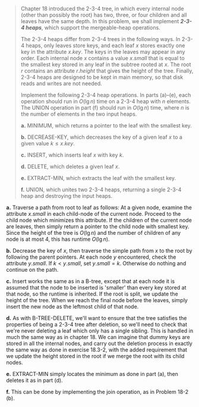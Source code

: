 
> Chapter 18 introduced the 2-3-4 tree, in which every internal node (other than possibly the root) has two, three, or four children and all leaves have the same depth. In this problem, we shall implement __*2-3-4 heaps*__, which support the mergeable-heap operations.
>
> The 2-3-4 heaps differ from 2-3-4 trees in the following ways. In 2-3-4 heaps, only leaves store keys, and each leaf $x$ stores exactly one key in the attribute $x.key$. The keys in the leaves may appear in any order. Each internal node $x$ contains a value $x.small$ that is equal to the smallest key stored in any leaf in the subtree rooted at $x$. The root $r$ contains an attribute $r.height$ that gives the height of the tree. Finally, 2-3-4 heaps are designed to be kept in main memory, so that disk reads and writes are not needed.
>
> Implement the following 2-3-4 heap operations. In parts (a)–(e), each operation should run in $O(\lg n)$ time on a 2-3-4 heap with $n$ elements. The $\text{UNION}$ operation in part (f) should run in $O(\lg n)$ time, where $n$ is the number of elements in the two input heaps.
>
> **a.** $\text{MINIMUM}$, which returns a pointer to the leaf with the smallest key.
>
> **b.** $\text{DECREASE-KEY}$, which decreases the key of a given leaf $x$ to a given value $k \le x.key$.
>
> **c.** $\text{INSERT}$, which inserts leaf $x$ with key $k$.
>
> **d.** $\text{DELETE}$, which deletes a given leaf $x$.
>
> **e.** $\text{EXTRACT-MIN}$, which extracts the leaf with the smallest key.
>
> **f.** $\text{UNION}$, which unites two 2-3-4 heaps, returning a single 2-3-4 heap and destroying the input heaps.

**a.** Traverse a path from root to leaf as follows: At a given node, examine the attribute $x.small$ in each child-node of the current node. Proceed to the child node which minimizes this attribute. If the children of the current node are leaves, then simply return a pointer to the child node with smallest key. Since the height of the tree is $O(\lg n)$ and the number of children of any node is at most $4$, this has runtime $O(\lg n)$.

**b.** Decrease the key of $x$, then traverse the simple path from $x$ to the root by following the parent pointers. At each node $y$ encountered, check the attribute $y.small$. If $k < y.small$, set $y.small = k$. Otherwise do nothing and continue on the path.

**c.** Insert works the same as in a B-tree, except that at each node it is assumed that the node to be inserted is 'smaller' than every key stored at that node, so the runtime is inherited. If the root is split, we update the height of the tree. When we reach the final node before the leaves, simply insert the new node as the leftmost child of that node.

**d.** As with $\text{B-TREE-DELETE}$, we'll want to ensure that the tree satisfies the properties of being a 2-3-4 tree after deletion, so we'll need to check that we're never deleting a leaf which only has a single sibling. This is handled in much the same way as in chapter 18. We can imagine that dummy keys are stored in all the internal nodes, and carry out the deletion process in exactly the same way as done in exercise 18.3-2, with the added requirement that we update the height stored in the root if we merge the root with its child nodes. 

**e.** $\text{EXTRACT-MIN}$ simply locates the minimum as done in part (a), then deletes it as in part (d).

**f.** This can be done by implementing the join operation, as in Problem 18-2 (b).
